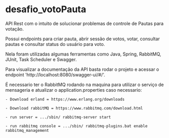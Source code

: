 # desafio_votoPauta

API Rest com o intuito de solucionar problemas de controle de Pautas para votação.

Possui endpoints para criar pauta, abrir sessão de votos, votar, consultar pautas e consultar status do usuário para voto.

Nela foram utilizadas algumas ferramentas como Java, Spring, RabbitMQ, JUnit, Task Scheduler e Swagger.

Para visualizar a documentação da API basta rodar o projeto e acessar o endpoint 'http://localhost:8080/swagger-ui/#/'.

É necessario ter o RabbitMQ rodando na maquina para utilizar o serviço de mensageria e atualizar o application.properties caso necessario:

	- Download erland = https://www.erlang.org/downloads
  
	- Download rabbitMQ = https://www.rabbitmq.com/download.html
  
	- run server = .../sbin/ rabbitmq-server start
  
	- run rabbitmq console = .../sbin/ rabbitmq-plugins.bat enable rabbitmq_management
  

